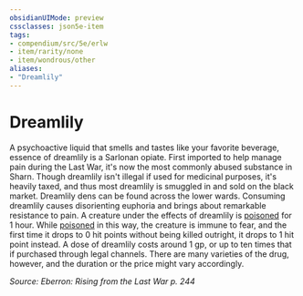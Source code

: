 ```yaml
---
obsidianUIMode: preview
cssclasses: json5e-item
tags:
- compendium/src/5e/erlw
- item/rarity/none
- item/wondrous/other
aliases: 
- "Dreamlily"
---
```

# Dreamlily



A psychoactive liquid that smells and tastes like your favorite beverage, essence of dreamlily is a Sarlonan opiate. First imported to help manage pain during the Last War, it's now the most commonly abused substance in Sharn. Though dreamlily isn't illegal if used for medicinal purposes, it's heavily taxed, and thus most dreamlily is smuggled in and sold on the black market. Dreamlily dens can be found across the lower wards. Consuming dreamlily causes disorienting euphoria and brings about remarkable resistance to pain. A creature under the effects of dreamlily is [poisoned](2-Mechanics/CLI/rules/conditions.md#Poisoned) for 1 hour. While [poisoned](2-Mechanics/CLI/rules/conditions.md#Poisoned) in this way, the creature is immune to fear, and the first time it drops to 0 hit points without being killed outright, it drops to 1 hit point instead. A dose of dreamlily costs around 1 gp, or up to ten times that if purchased through legal channels. There are many varieties of the drug, however, and the duration or the price might vary accordingly.

*Source: Eberron: Rising from the Last War p. 244*
